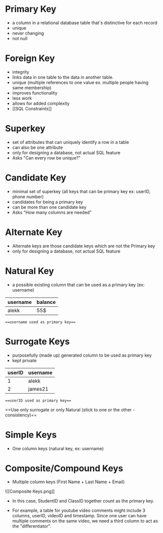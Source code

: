 # Primary Key
- a column in a relational database table that's distinctive for each record
- unique
- never changing
- not null
# Foreign Key
- integrity
- links data in one table to the data in another table.
- unique (multiple references to one value ex. multiple people having same membership)
- improves functionality
- less work
- allows for added complexity
- [[SQL Constraints]]
# Superkey
- set of attributes that can uniquely identify a row in a table 
- can also be one attribute
- only for designing a database, not actual SQL feature
- Asks "Can every row be unique?"
# Candidate Key
- minimal set of superkey (all keys that can be primary key ex: userID, phone number)
- candidates for being a primary key
- can be more than one candidate key
- Asks "How many columns are needed"
# Alternate Key
- Alternate keys are those candidate keys which are not the Primary key
- only for designing a database, not actual SQL feature
# Natural Key
- a possible existing column that can be used as a primary key (ex: username)

| **username** | balance |
| ------------ | ------- |
| alekk        | 55$     |
	==username used as primary key==
# Surrogate Keys
- purposefully (made up) generated column to be used as primary key
- kept private


| **userID** | username |
| ------ | -------- |
| 1      | alekk    |
| 2      | james21  |
	==userID used as primary key==

==Use only surrogate or only Natural (stick to one or the other - consistency)==
# Simple Keys
- One column keys (natural key, ex: username)
# Composite/Compound Keys
- Multiple column keys (First Name + Last Name + Email)

![[Composite Keys.png]]
- In this case, StudentID and ClassID together count as the primary key.

- For example, a table for youtube video comments might include 3 columns, userID, videoID and timestamp. Since one user can have multiple comments on the same video, we need a third column to act as the "differentiator".